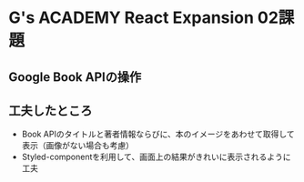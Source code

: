 # G's ACADEMY React Expansion 02課題
## Google Book APIの操作

## 工夫したところ
- Book APIのタイトルと著者情報ならびに、本のイメージをあわせて取得して表示（画像がない場合も考慮）
- Styled-componentを利用して、画面上の結果がきれいに表示されるように工夫
